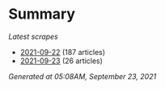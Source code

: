# Summary
*Latest scrapes*
* [2021-09-22](https://github.com/nuuuwan/news_lk/blob/data/news_lk.2021-09-22.json) (187 articles)
* [2021-09-23](https://github.com/nuuuwan/news_lk/blob/data/news_lk.2021-09-23.json) (26 articles)

*Generated at 05:08AM, September 23, 2021*